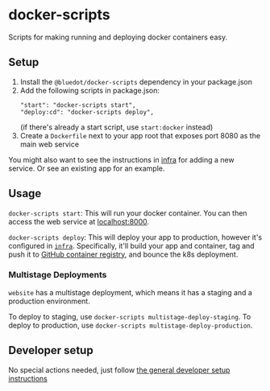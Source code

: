 # docker-scripts

Scripts for making running and deploying docker containers easy.

## Setup

1. Install the `@bluedot/docker-scripts` dependency in your package.json
2. Add the following scripts in package.json:
   ```
   "start": "docker-scripts start",
   "deploy:cd": "docker-scripts deploy",
   ```
   (if there's already a start script, use `start:docker` instead)
3. Create a `Dockerfile` next to your app root that exposes port 8080 as the main web service

You might also want to see the instructions in [infra](../../apps/infra/README.md) for adding a new service. Or see an existing app for an example.

## Usage

`docker-scripts start`: This will run your docker container. You can then access the web service at [localhost:8000](http://localhost:8000).

`docker-scripts deploy`: This will deploy your app to production, however it's configured in [`infra`](../../apps/infra/). Specifically, it'll build your app and container, tag and push it to [GitHub container registry](https://docs.github.com/en/packages/working-with-a-github-packages-registry/working-with-the-container-registry), and bounce the k8s deployment.

### Multistage Deployments

`website` has a multistage deployment, which means it has a staging and a production environment.

To deploy to staging, use `docker-scripts multistage-deploy-staging`.
To deploy to production, use `docker-scripts multistage-deploy-production`.

## Developer setup

No special actions needed, just follow [the general developer setup instructions](../../README.md#developer-setup-instructions)

